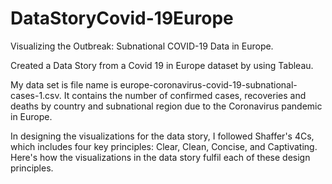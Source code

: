 # DataStoryCovid-19Europe
Visualizing the Outbreak: Subnational COVID-19 Data in Europe.

Created a Data Story from a Covid 19 in Europe dataset by using Tableau.

My data set is file name is europe-coronavirus-covid-19-subnational-cases-1.csv. It contains the number of confirmed cases, recoveries and deaths by country and subnational region due to the Coronavirus pandemic in Europe.

In designing the visualizations for the data story, I followed Shaffer's 4Cs, which includes four key principles: Clear, Clean, Concise, and Captivating. Here's how the visualizations in the data story fulfil each of these design principles.

